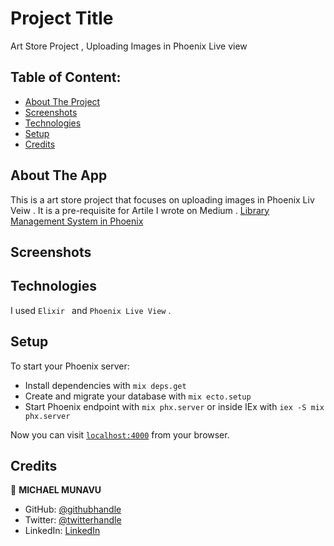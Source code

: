 # Project Title

Art Store Project , Uploading Images in Phoenix Live view


## Table of Content:

- [About The Project](#about-the-app)
- [Screenshots](#screenshots)
- [Technologies](#technologies)
- [Setup](#setup)
- [Credits](#credits)


## About The App
 This is a art store project that focuses on uploading images in Phoenix Liv Veiw .
 It is a pre-requisite for  Artile I wrote on Medium .
 [Library Management System in Phoenix](https://medium.com/@michaelmunavu83/unlock-the-power-of-validations-in-phoenix-live-view-ensuring-robust-user-input-69f77aed422c)

## Screenshots









## Technologies
I used `Elixir ` and `Phoenix Live View` .

## Setup
To start your Phoenix server:

  * Install dependencies with `mix deps.get`
  * Create and migrate your database with `mix ecto.setup`
  * Start Phoenix endpoint with `mix phx.server` or inside IEx with `iex -S mix phx.server`

Now you can visit [`localhost:4000`](http://localhost:4000) from your browser.




## Credits
👤 **MICHAEL MUNAVU**

- GitHub: [@githubhandle](https://github.com/MICHAELMUNAVU83)
- Twitter: [@twitterhandle](https://twitter.com/MichaelTrance1)
- LinkedIn: [LinkedIn](https://www.linkedin.com/in/michael-munavu-78703a218/)


